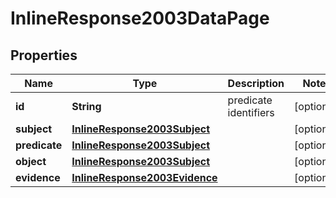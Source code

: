 
# InlineResponse2003DataPage

## Properties
Name | Type | Description | Notes
------------ | ------------- | ------------- | -------------
**id** | **String** | predicate identifiers |  [optional]
**subject** | [**InlineResponse2003Subject**](InlineResponse2003Subject.md) |  |  [optional]
**predicate** | [**InlineResponse2003Subject**](InlineResponse2003Subject.md) |  |  [optional]
**object** | [**InlineResponse2003Subject**](InlineResponse2003Subject.md) |  |  [optional]
**evidence** | [**InlineResponse2003Evidence**](InlineResponse2003Evidence.md) |  |  [optional]



